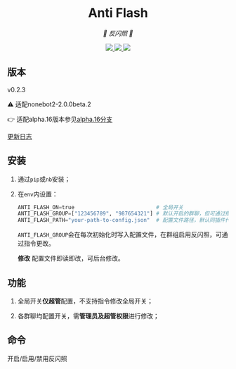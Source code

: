 <div align="center">

# Anti Flash

<!-- prettier-ignore-start -->
<!-- markdownlint-disable-next-line MD036 -->
_🎇 反闪照 🎇_
<!-- prettier-ignore-end -->

</div>
<p align="center">
  
  <a href="https://github.com/MinatoAquaCrews/nonebot_plugin_antiflash/blob/beta/LICENSE">
    <img src="https://img.shields.io/github/license/MinatoAquaCrews/nonebot_plugin_antiflash?color=blue">
  </a>
  
  <a href="https://github.com/nonebot/nonebot2">
    <img src="https://img.shields.io/badge/nonebot2-2.0.0beta.2-green">
  </a>
  
  <a href="https://github.com/MinatoAquaCrews/nonebot_plugin_antiflash/releases/tag/v0.2.3">
    <img src="https://img.shields.io/github/v/release/MinatoAquaCrews/nonebot_plugin_antiflash?color=orange">
  </a>
  
</p>

</p>

## 版本

v0.2.3

⚠ 适配nonebot2-2.0.0beta.2

👉 适配alpha.16版本参见[alpha.16分支](https://github.com/MinatoAquaCrews/nonebot_plugin_antiflash/tree/alpha.16)

[更新日志](https://github.com/MinatoAquaCrews/nonebot_plugin_antiflash/releases/tag/v0.2.3)

## 安装

1. 通过`pip`或`nb`安装；

2. 在`env`内设置：

	```python
	ANTI_FLASH_ON=true                          # 全局开关
	ANTI_FLASH_GROUP=["123456789", "987654321"] # 默认开启的群聊，但可通过指令开关
	ANTI_FLASH_PATH="your-path-to-config.json"  # 配置文件路径，默认同插件代码路径
	```

	`ANTI_FLASH_GROUP`会在每次初始化时写入配置文件，在群组启用反闪照，可通过指令更改。

	**修改** 配置文件即读即改，可后台修改。

## 功能

1. 全局开关**仅超管**配置，不支持指令修改全局开关；

2. 各群聊均配置开关，需**管理员及超管权限**进行修改；

## 命令

开启/启用/禁用反闪照